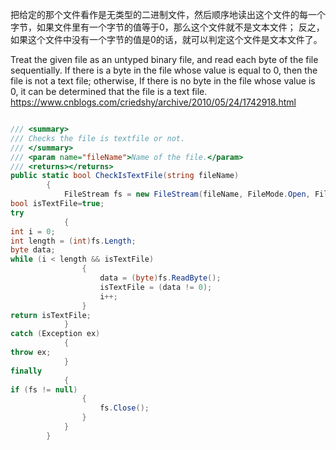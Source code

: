 
把给定的那个文件看作是无类型的二进制文件，然后顺序地读出这个文件的每一个字节，如果文件里有一个字节的值等于0，那么这个文件就不是文本文件；
反之，如果这个文件中没有一个字节的值是0的话，就可以判定这个文件是文本文件了。

Treat the given file as an untyped binary file, and read each byte of the file sequentially. 
If there is a byte in the file whose value is equal to 0, then the file is not a text file;
otherwise, If there is no byte in the file whose value is 0, it can be determined that the file is a text file.
https://www.cnblogs.com/criedshy/archive/2010/05/24/1742918.html


```C#

/// <summary>
/// Checks the file is textfile or not.
/// </summary>
/// <param name="fileName">Name of the file.</param>
/// <returns></returns>
public static bool CheckIsTextFile(string fileName)
        {
            FileStream fs = new FileStream(fileName, FileMode.Open, FileAccess.Read);
bool isTextFile=true;
try
            {
int i = 0;
int length = (int)fs.Length;
byte data;
while (i < length && isTextFile)
                {
                    data = (byte)fs.ReadByte();
                    isTextFile = (data != 0);
                    i++;
                }
return isTextFile;
            }
catch (Exception ex)
            {
throw ex;
            }
finally
            {
if (fs != null)
                {
                    fs.Close();
                }
            }
        }

```
